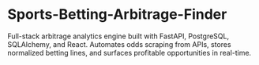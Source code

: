 # Sports-Betting-Arbitrage-Finder
Full-stack arbitrage analytics engine built with FastAPI, PostgreSQL, SQLAlchemy, and React. Automates odds scraping from APIs, stores normalized betting lines, and surfaces profitable opportunities in real-time.
